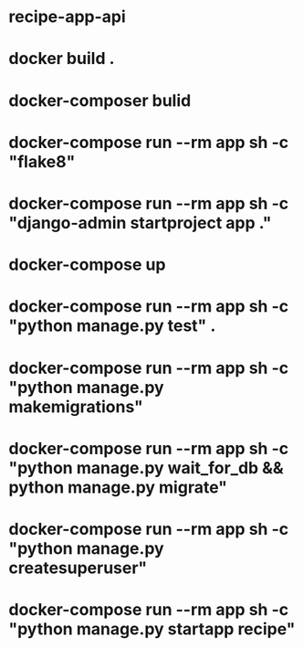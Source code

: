 # recipe-app-api

# docker build .

# docker-composer bulid

# docker-compose run --rm app sh -c "flake8"

<!-- create project in side the composer  -->

# docker-compose run --rm app sh -c "django-admin startproject app ."

<!-- running cmd -->

# docker-compose up

<!-- other testing cmd -->

# docker-compose run --rm app sh -c "python manage.py test" .

<!-- after model createtion makemigration -->

# docker-compose run --rm app sh -c "python manage.py makemigrations"

<!-- model migrate to db -->

# docker-compose run --rm app sh -c "python manage.py wait_for_db && python manage.py migrate"

<!-- create super user cmd -->

# docker-compose run --rm app sh -c "python manage.py createsuperuser"

<!-- create app  -->

# docker-compose run --rm app sh -c "python manage.py startapp recipe"
